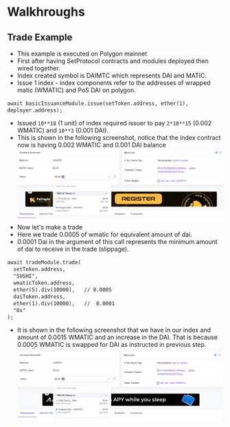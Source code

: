# Walkhroughs
## Trade Example
- This example is executed on Polygon mainnet 
- First after having SetProtocol contracts and modules deployed then wired together.
- Index created symbol is DAIMTC which represents DAI and MATIC.
- Issue 1 index - index components refer to the addresses of wrapped matic (WMATIC) and PoS DAI on polygon.
```
await basicIssuanceModule.issue(setToken.address, ether(1), deployer.address);  
```
  - Issued `10**18` (1 unit) of index required issuer to pay `2*10**15` (0.002 WMATIC) and `10**3` (0.001 DAI). 
  - This is shown in the following screenshot, notice that the index contract now is having 0.002 WMATIC and 0.001 DAI balance
![alt](./zoo-issue%231.png "after done issuing 1 index")
- Now let's make a trade 
 - Here we trade 0.0005 of wmatic for equivalent amount of dai.
 - 0.0001 Dai in the argument of this call represents the minimum amount of dai to receive in the trade (slippage).
```
await tradeModule.trade(
  setToken.address,
  "SUSHI",
  wmaticToken.address,
  ether(5).div(10000),   // 0.0005 
  daiToken.address,
  ether(1).div(10000),   //  0.0001
  "0x"
);
```
  - It is shown in the following screenshot that we have in our index and amount of 0.0015 WMATIC and an increase in the DAI. That is because 0.0005 WMATIC is swapped for DAI as instructed in previous step.
![](./zoo-trade%231.png "Trade operation")